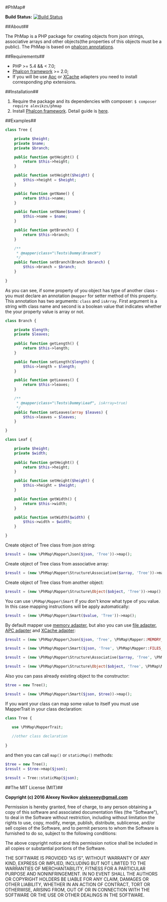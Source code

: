 #PhMap#

**Build Status:** [![Build Status](https://secure.travis-ci.org/alevikzs/phmap.png?branch=master)](http://travis-ci.org/alevikzs/phmap)

##About##

The PhMap is a PHP package for creating objects from json strings, associative arrays and other objects(the 
properties of this objects must be a public). The PhMap is based on 
[phalcon annotations](https://docs.phalconphp.com/en/latest/reference/annotations.html).

##Requirements##

* PHP >= 5.4 && < 7.0;
* [Phalcon framework](https://phalconphp.com) >= 2.0;
* If you will be use [Apc](http://php.net/manual/en/book.apc.php) or [XCache](https://xcache.lighttpd.net/) adapters you need to install corresponding php extensions.

##Installation##

1. Require the package and its dependencies with composer: ```$ composer require alevikzs/phmap```
2. Install [Phalcon framework](https://phalconphp.com). Detail guide is [here](https://phalconphp.com/en/download).

##Examples##

```php
class Tree {

    private $height;
    private $name;
    private $branch;

    public function getHeight() {
        return $this->height;
    }

    public function setHeight($height) {
        $this->height = $height;
    }

    public function getName() {
        return $this->name;
    }

    public function setName($name) {
        $this->name = $name;
    }

    public function getBranch() {
        return $this->branch;
    }

    /**
     * @mapper(class="\Tests\Dummy\Branch")
     */
    public function setBranch(Branch $branch) {
        $this->branch = $branch;
    }
    
}
```

As you can see, if some property of you object has type of another class - you must declare an annotation ```@mapper``` 
for setter method of this property. This annotation has two arguments: ```class``` and ```isArray```. First argument is 
a string with class name and second is a boolean value that indicates whether the your property value is array or not.

```php
class Branch {

    private $length;
    private $leaves;
    
    public function getLength() {
        return $this->length;
    }

    public function setLength($length) {
        $this->length = $length;
    }

    public function getLeaves() {
        return $this->leaves;
    }

    /**
     * @mapper(class="\Tests\Dummy\Leaf", isArray=true)
     */
    public function setLeaves(array $leaves) {
        $this->leaves = $leaves;
    }

}

class Leaf {

    private $height;
    private $width;
    
    public function getHeight() {
        return $this->height;
    }

    public function setHeight($height) {
        $this->height = $height;
    }

    public function getWidth() {
        return $this->width;
    }

    public function setWidth($width) {
        $this->width = $width;
    }

}
```

Create object of Tree class from json string:

```php
$result = (new \PhMap\Mapper\Json($json, 'Tree'))->map();
```

Create object of Tree class from associative array:

```php
$result = (new \PhMap\Mapper\Structure\Associative($array, 'Tree'))->map();
```

Create object of Tree class from another object:

```php
$result = (new \PhMap\Mapper\Structure\Object($object, 'Tree'))->map();
```

You can use ```\PhMap\Mapper\Smart``` if you don't know what type of you value. In this case mapping instructions 
will be apply automatically:

```php
$result = (new \PhMap\Mapper\Smart($value, 'Tree'))->map();
```

By default mapper use [memory adapter](https://docs.phalconphp.com/en/latest/api/Phalcon_Annotations_Adapter_Memory.html),
but also you can use [file adapter](https://docs.phalconphp.com/en/latest/api/Phalcon_Annotations_Adapter_Files.html),
[APC adapter](https://docs.phalconphp.com/en/latest/api/Phalcon_Annotations_Adapter_Apc.html) and
[XCache adapter](https://docs.phalconphp.com/en/latest/api/Phalcon_Annotations_Adapter_Xcache.html):

```php
$result = (new \PhMap\Mapper\Json($json, 'Tree', \PhMap\Mapper::MEMORY_ANNOTATION_ADAPTER))->map();

$result = (new \PhMap\Mapper\Smart($json, 'Tree', \PhMap\Mapper::FILES_ANNOTATION_ADAPTER))->map();

$result = (new \PhMap\Mapper\Structure\Associative($array, 'Tree', \PhMap\Mapper::APC_ANNOTATION_ADAPTER))->map();

$result = (new \PhMap\Mapper\Structure\Object($object, 'Tree', \PhMap\Mapper::X_CACHE_ANNOTATION_ADAPTER))->map();
```

Also you can pass already existing object to the constructor:

```php
$tree = new Tree();

$result = (new \PhMap\Mapper\Smart($json, $tree))->map();
```

If you want your class can map some value to itself you must use MapperTrait in your class declaration:

```php
class Tree {

   use \PhMap\MapperTrait;
   
   //other class declaration
   
}
```

and then you can call ```map()``` or ```staticMap()``` methods:

```php
$tree = new Tree();
$result = $tree->map($json);

$result = Tree::staticMap($json);
```

##The MIT License (MIT)##

**Copyright (c) 2016 Alexey Novikov <alekseeey@gmail.com>**

Permission is hereby granted, free of charge, to any person obtaining a copy
of this software and associated documentation files (the "Software"), to deal
in the Software without restriction, including without limitation the rights
to use, copy, modify, merge, publish, distribute, sublicense, and/or sell
copies of the Software, and to permit persons to whom the Software is
furnished to do so, subject to the following conditions:

The above copyright notice and this permission notice shall be included in
all copies or substantial portions of the Software.

THE SOFTWARE IS PROVIDED "AS IS", WITHOUT WARRANTY OF ANY KIND, EXPRESS OR
IMPLIED, INCLUDING BUT NOT LIMITED TO THE WARRANTIES OF MERCHANTABILITY,
FITNESS FOR A PARTICULAR PURPOSE AND NONINFRINGEMENT. IN NO EVENT SHALL THE
AUTHORS OR COPYRIGHT HOLDERS BE LIABLE FOR ANY CLAIM, DAMAGES OR OTHER
LIABILITY, WHETHER IN AN ACTION OF CONTRACT, TORT OR OTHERWISE, ARISING FROM,
OUT OF OR IN CONNECTION WITH THE SOFTWARE OR THE USE OR OTHER DEALINGS IN
THE SOFTWARE.